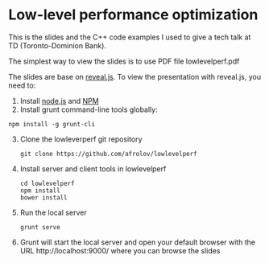 # Low-level performance optimization

This is the slides and the C++ code examples I used to give a tech talk at TD
(Toronto-Dominion Bank).

The simplest way to view the slides is to use PDF file lowlevelperf.pdf

The slides are base on [reveal.js](http://lab.hakim.se/reveal-js/#/). 
To view the presentation with reveal.js, you need to: 
1. Install [node.js](https://nodejs.org/en/) and [NPM](https://www.npmjs.com/)
2. Install grunt command-line tools globally:
  ```
  npm install -g grunt-cli
  ```
3. Clone the lowleverperf git repository
   ```
   git clone https://github.com/afrolov/lowlevelperf
   ```
3. Install server and client tools in lowlevelperf
   ```
   cd lowlevelperf
   npm install
   bower install
   ```
4. Run the local server
   ```
   grunt serve
   ```

5. Grunt will start the local server and open your default browser with the URL
   http://localhost:9000/ where you can browse the slides
